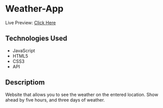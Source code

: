 # Weather-App
Live Preview: [Click Here](https://zeronicc.github.io/Weather-App/)
## Technologies Used

* JavaScript
* HTML5
* CSS3
* API

## Descriptiom
Website that allows you to see the weather on the entered location. Show ahead by five hours, and three days of weather.
